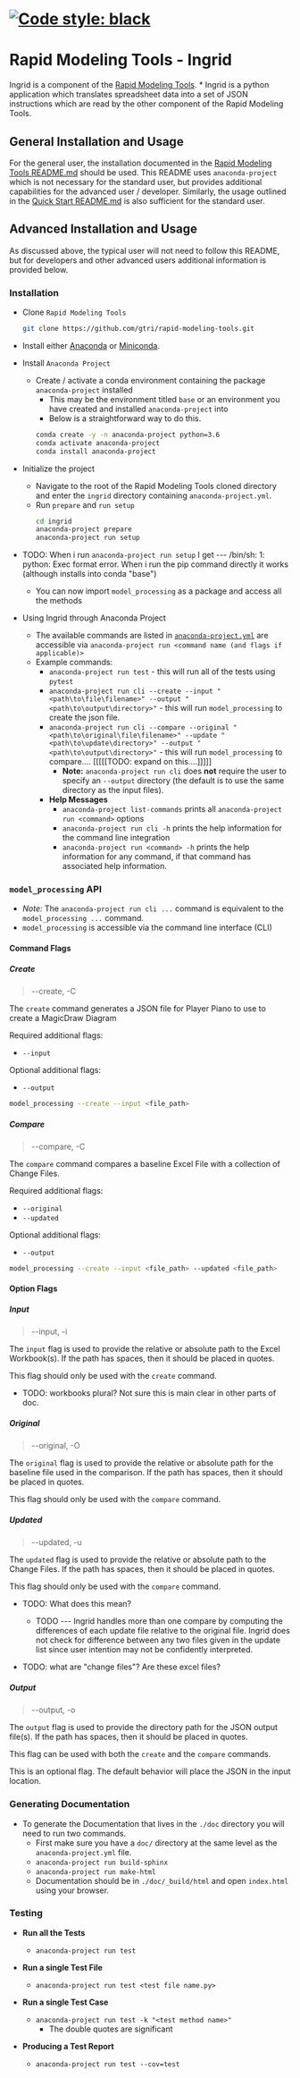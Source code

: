 [![Code style: black](https://img.shields.io/badge/code%20style-black-000000.svg)](https://github.com/python/black)
=======
# Rapid Modeling Tools - Ingrid

Ingrid is a component of the [Rapid Modeling Tools](https://github.com/gtri/rapid-modeling-tools). * Ingrid is a python application which translates spreadsheet data into a set of JSON instructions which are read by the other component of the Rapid Modeling Tools. 

## General Installation and Usage

For the general user, the installation documented in the [Rapid Modeling Tools README.md](../README.md) should be used. This README uses `anaconda-project` which is not necessary for the standard user, but provides additional capabilities for the advanced user / developer. Similarly, the usage outlined in the [Quick Start README.md](../ingrid-quick-start/README.md) is also sufficient for the standard user. 

## Advanced Installation and Usage

As discussed above, the typical user will not need to follow this README, but for developers and other advanced users additional information is provided below. 

### Installation

- Clone `Rapid Modeling Tools`
  ```bash
  git clone https://github.com/gtri/rapid-modeling-tools.git
  ```

- Install either [Anaconda](https://www.anaconda.com/distribution/ "Anaconda Download Page") or [Miniconda](https://docs.conda.io/en/latest/miniconda.html "Miniconda Download Page").
- Install `Anaconda Project`
  - Create / activate a conda environment containing the package `anaconda-project` installed
    * This may be the environment titled `base` or an environment you have created and installed `anaconda-project` into
    * Below is a straightforward way to do this.
    ```bash
    conda create -y -n anaconda-project python=3.6
    conda activate anaconda-project
    conda install anaconda-project
    ```
- Initialize the project
  - Navigate to the root of the Rapid Modeling Tools cloned directory and enter the `ingrid` directory containing `anaconda-project.yml`.
  - Run `prepare` and `run setup`
    ```bash
    cd ingrid
    anaconda-project prepare
    anaconda-project run setup
    ```   
    
- TODO: When i run `anaconda-project run setup` I get --- /bin/sh: 1: python: Exec format error. When i run the pip command directly it works (although installs into conda "base")
    
  - You can now import `model_processing` as a package and access all the methods
- Using Ingrid through Anaconda Project     
    - The available commands are listed in [`anaconda-project.yml`](anaconda-project.yml) are accessible via `anaconda-project run <command name (and flags if applicable)>`
    - Example commands:
        - `anaconda-project run test` - this will run all of the tests using `pytest`
        - `anaconda-project run cli --create --input "<path\to\file\filename>" --output "<path\to\output\directory>"` - this will run `model_processing` to create the json file.
        - `anaconda-project run cli --compare --original "<path\to\original\file\filename>" --update "<path\to\update\directory>" --output "<path\to\output\directory>"` - this will run `model_processing` to compare.... [[[[[TODO: expand on this....]]]]]
          - **Note:** `anaconda-project run cli` does **not** require the user to specify an `--output` directory (the default is to use the same directory as the input files).
        * **Help Messages**
            * `anaconda-project list-commands` prints all `anaconda-project run <command>` options
            * `anaconda-project run cli -h` prints the help information for the command line integration
            * `anaconda-project run <command> -h` prints the help information for any command, if that command has associated help information.

### `model_processing` API 

- _Note:_ The `anaconda-project run cli ...` command is equivalent to the `model_processing ...` command.
- `model_processing` is accessible via the command line interface (CLI)

#### Command Flags

##### Create

> --create, -C

The `create` command generates a JSON file for Player Piano to use to create a MagicDraw Diagram

Required additional flags: 
- `--input`

Optional additional flags:
- `--output` 

```bash
model_processing --create --input <file_path>
```

##### Compare

> --compare, -C
    
The `compare` command compares a baseline Excel File with a collection of Change Files.

Required additional flags: 
- `--original`
- `--updated`

Optional additional flags:
- `--output` 

```bash
model_processing --create --input <file_path> --updated <file_path>
```
    
#### Option Flags

##### Input

> --input, -i

The `input` flag is used to provide the relative or absolute path to the Excel Workbook(s). If the path has spaces, then it should be placed in quotes.

This flag should only be used with the `create` command.

* TODO: workbooks plural? Not sure this is main clear in other parts of doc.  

##### Original

> --original, -O

The `original` flag is used to provide the relative or absolute path for the baseline file used in the comparison. If the path has spaces, then it should be placed in quotes. 

This flag should only be used with the `compare` command. 

##### Updated

> --updated, -u

The `updated` flag is used to provide the relative or absolute path to the Change Files. If the path has spaces, then it should be placed in quotes.

This flag should only be used with the `compare` command.

- TODO: What does this mean?
  - TODO --- Ingrid handles more than one compare by computing the differences of each update file relative to the original file. Ingrid does not check for difference between any two files given in the update list since user intention may not be confidently interpreted.

- TODO: what are "change files"? Are these excel files? 


##### Output

> --output, -o

The `output` flag is used to provide the directory path for the JSON output file(s). If the path has spaces, then it should be placed in quotes.

This flag can be used with both the `create` and the `compare` commands. 

This is an optional flag. The default behavior will place the JSON in the input location.


### Generating Documentation

* To generate the Documentation that lives in the `./doc` directory you will
need to run two commands.
    * First make sure you have a `doc/` directory at the same level as the
    `anaconda-project.yml` file.
    * `anaconda-project run build-sphinx`
    * `anaconda-project run make-html`
    * Documentation should be in `./doc/_build/html` and open
    `index.html` using your browser.

### Testing

* **Run all the Tests**
    * `anaconda-project run test`

* **Run a single Test File**
    * `anaconda-project run test <test file name.py>`

* **Run a single Test Case**
    * `anaconda-project run test -k "<test method name>"`
        * The double quotes are significant

* **Producing a Test Report**
    * `anaconda-project run test --cov=test`
